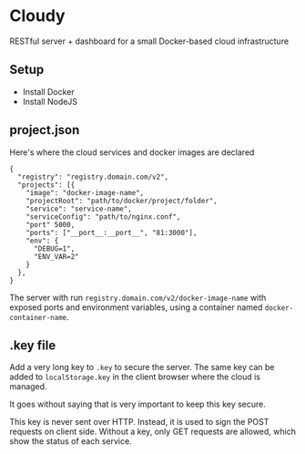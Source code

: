# Cloudy

RESTful server + dashboard for a small Docker-based cloud infrastructure

## Setup

- Install Docker
- Install NodeJS

## project.json

Here's where the cloud services and docker images are declared

```
{
  "registry": "registry.domain.com/v2",
  "projects": [{
    "image": "docker-image-name",
    "projectRoot": "path/to/docker/project/folder",
    "service": "service-name",
    "serviceConfig": "path/to/nginx.conf",
    "port" 5000,
    "ports": ["__port__:__port__", "81:3000"],
    "env": {
      "DEBUG=1",
      "ENV_VAR=2"
    }
  },
}
```

The server with run `registry.domain.com/v2/docker-image-name` with exposed ports and environment variables, using a container named `docker-container-name`.

## .key file

Add a very long key to `.key` to secure the server.
The same key can be added to `localStorage.key` in the client browser where the cloud is managed.

It goes without saying that is very important to keep this key secure.

This key is never sent over HTTP. Instead, it is used to sign the POST requests on client side.
Without a key, only GET requests are allowed, which show the status of each service.
